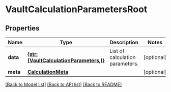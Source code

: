# VaultCalculationParametersRoot


## Properties
Name | Type | Description | Notes
------------ | ------------- | ------------- | -------------
**data** | [**{str: (VaultCalculationParameters,)}**](VaultCalculationParameters.md) | List of calculation parameters. | [optional] 
**meta** | [**CalculationMeta**](CalculationMeta.md) |  | [optional] 

[[Back to Model list]](../README.md#documentation-for-models) [[Back to API list]](../README.md#documentation-for-api-endpoints) [[Back to README]](../README.md)


